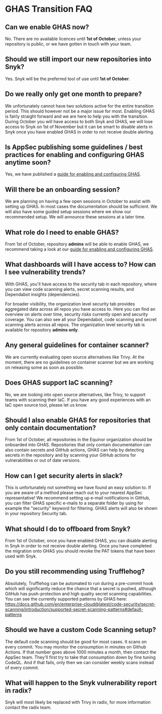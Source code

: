# GHAS Transition FAQ

## Can we enable GHAS now?

No. There are no available licences until **1st of October**, unless your repository is public, or we have gotten in touch with your team.

## Should we still import our new repositories into Snyk?

Yes. Snyk will be the preferred tool of use until **1st of October**.

## Do we really only get one month to prepare?

We unfortunately cannot have two solutions active for the entire transition period. This should however not be a major issue for most. Enabling GHAS is fairly straight forward and we are here to help you with the transition.
During October you will have access to both Snyk and GHAS, we will lose access to Snyk on 1st of November but it can be smart to disable alerts in Snyk once you have enabled GHAS in order to not receive double alerting.

## Is AppSec publishing some guidelines / best practices for enabling and configuring GHAS anytime soon?

Yes, we have published a [guide for enabling and configuring GHAS](../github-advanced-security/setup.md).

## Will there be an onboarding session?

We are planning on having a few open sessions in October to assist with setting up GHAS. In most cases the documentation should be sufficient. We will also have some guided setup sessions where we show our recommended setup. We will announce these sessions at a later time.

## What role do I need to enable GHAS?

From 1st of October, repository **admins** will be able to enable GHAS, we recommend taking a look at our [guide for enabling and configuring GHAS](../github-advanced-security/setup.md).

## What dashboards will I have access to? How can I see vulnerability trends?

With GHAS, you'll have access to the security tab in each repository, where you can view code scanning alerts, secret scanning results, and Dependabot insights (dependencies).

For broader visibility, the organization level security tab provides aggregated data across all repos you have access to. Here you can find an overview on alerts over time, security risks currently open and security coverage. You can also see all your Dependabot, code scanning and secret scanning alerts across all repos. The organization level security tab is available for repository **admins only**.

## Any general guidelines for container scanner?

We are currently evaluating open source alternatives like Trivy.
At the moment, there are no guidelines on container scanner but we are working on releasing some as soon as possible.

## Does GHAS support IaC scanning?

No, we are looking into open source alternatives, like Trivy, to support teams with scanning their IaC.
If you have any good experiences with an IaC open source tool, please let us know.

## Should I also enable GHAS for repositories that only contain documentation?

From 1st of October, all repositories in the Equinor organization should be onboarded into GHAS.
Repositories that only contain documentation can also contain secrets and GitHub actions, GHAS can help by detecting secrets in the repository and by scanning your GitHub actions for vulnerabilities or out of date versions.

## How can I get security alerts in slack?

This is unfortunately not something we have found an easy solution to. If you are aware of a method please reach out to your nearest AppSec representative!
We recommend setting up e-mail notifications in GitHub, you can filter GHAS specific e-mails to a separate folder by using for example the "security" keyword for filtering.
GHAS alerts will also be shown in your repository Security tab.

## What should I do to offboard from Snyk?

From 1st of October, once you have enabled GHAS, you can disable alerting in Snyk in order to not receive double alerting.
Once you have completed the migration onto GHAS you should revoke the PAT tokens that have been used with Snyk.

## Do you still recommending using Trufflehog?

Absolutely, Trufflehog can be automated to run during a pre-commit hook which will significantly reduce the chance that a secret is pushed, although GitHub has push-protection and high quality secret scanning capabilities. You can see the currently supported patterns by GHAS here: <https://docs.github.com/en/enterprise-cloud@latest/code-security/secret-scanning/introduction/supported-secret-scanning-patterns#default-patterns>

## Should we have a custom Code Scanning setup?

The default code scanning should be good for most cases. It scans on every commit. You may monitor the consumption in minutes on Github Actions. If that number goes above 1000 minutes a month, then contact the AppSec team. They'll first try to take that consumption down by fine tuning CodeQL. And if that fails, only then we can consider weekly scans instead of every commit.

## What will happen to the Snyk vulnerability report in radix?

Snyk will most likely be replaced with Trivy in radix, for more information contact the radix team.